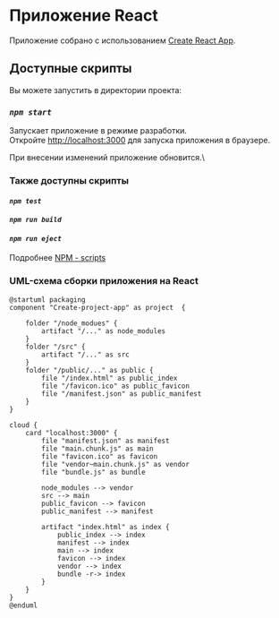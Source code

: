 # Приложение React

Приложение собрано с использованием [Create React App](https://github.com/facebook/create-react-app).

## Доступные скрипты

Вы можете запустить в директории проекта:

### ***`npm start`***

Запускает приложение в режиме разработки.\
Откройте [http://localhost:3000](http://localhost:3000) для запуска приложения в браузере.

При внесении изменений приложение обновится.\

### Также доступны скрипты

#### ***`npm test`***
#### ***`npm run build`***
#### ***`npm run eject`***

Подробнее [NPM - scripts](https://docs.npmjs.com/cli/v7/using-npm/scripts)

### UML-схема сборки приложения на React

```
@startuml packaging
component "Create-project-app" as project  {

    folder "/node_modues" {
        artifact "/..." as node_modules
    }
    folder "/src" {
        artifact "/..." as src
    }
    folder "/public/..." as public {
        file "/index.html" as public_index
        file "/favicon.ico" as public_favicon
        file "/manifest.json" as public_manifest
    }
}

cloud {
    card "localhost:3000" {
        file "manifest.json" as manifest
        file "main.chunk.js" as main
        file "favicon.ico" as favicon
        file "vendor~main.chunk.js" as vendor
        file "bundle.js" as bundle

        node_modules --> vendor
        src --> main
        public_favicon --> favicon
        public_manifest --> manifest

        artifact "index.html" as index {
            public_index --> index
            manifest --> index
            main --> index
            favicon --> index
            vendor --> index
            bundle -r-> index
        }
    }
}
@enduml
```


